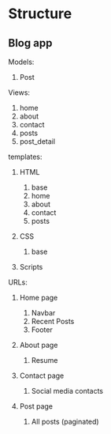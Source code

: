 # Structure

## Blog app

Models:

1. Post

Views:

1. home
2. about
3. contact
4. posts
5. post_detail

templates:

1. HTML

   1. base
   2. home
   3. about
   4. contact
   5. posts

2. CSS

   1. base

3. Scripts

URLs:

1. Home page

   1. Navbar
   2. Recent Posts
   3. Footer

2. About page

   1. Resume

3. Contact page

   1. Social media contacts

4. Post page
   1. All posts (paginated)
